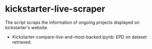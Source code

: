 # kickstarter-live-scraper
The script scraps the information of ongoing projects displayed on kickstarter's website.
- Kickstarter-compare-live-and-most-backed.ipynb: EPD on dataset retrieved.
